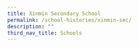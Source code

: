 ```yaml
---
title: Xinmin Secondary School
permalink: /school-histories/xinmin-sec/
description: ""
third_nav_title: Schools
---
```



